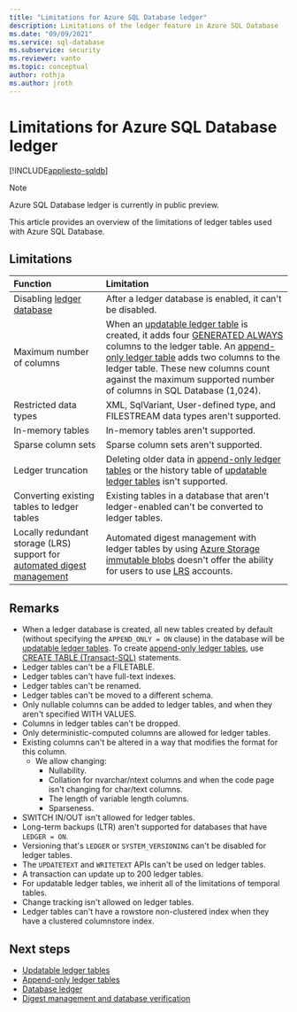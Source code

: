 ```yaml
---
title: "Limitations for Azure SQL Database ledger"
description: Limitations of the ledger feature in Azure SQL Database
ms.date: "09/09/2021"
ms.service: sql-database
ms.subservice: security
ms.reviewer: vanto
ms.topic: conceptual
author: rothja
ms.author: jroth
---
```


# Limitations for Azure SQL Database ledger

[!INCLUDE[appliesto-sqldb](../includes/appliesto-sqldb.md)]

> [!NOTE]
> Azure SQL Database ledger is currently in public preview.

This article provides an overview of the limitations of ledger tables used with Azure SQL Database.

## Limitations

| Function | Limitation |
| :--- | :--- |
| Disabling [ledger database](ledger-database-ledger.md)   | After a ledger database is enabled, it can't be disabled. |
| Maximum number of columns | When an [updatable ledger table](ledger-updatable-ledger-tables.md) is created, it adds four [GENERATED ALWAYS](/sql/t-sql/statements/create-table-transact-sql#generate-always-columns) columns to the ledger table. An [append-only ledger table](ledger-append-only-ledger-tables.md) adds two columns to the ledger table. These new columns count against the maximum supported number of columns in SQL Database (1,024). |
| Restricted data types | XML, SqlVariant, User-defined type, and FILESTREAM data types aren't supported. |
| In-memory tables | In-memory tables aren't supported. |
| Sparse column sets | Sparse column sets aren't supported. |
| Ledger truncation | Deleting older data in [append-only ledger tables](ledger-append-only-ledger-tables.md) or the history table of [updatable ledger tables](ledger-updatable-ledger-tables.md) isn't supported. |
| Converting existing tables to ledger tables | Existing tables in a database that aren't ledger-enabled can't be converted to ledger tables. |
|Locally redundant storage (LRS) support for [automated digest management](ledger-digest-management-and-database-verification.md) | Automated digest management with ledger tables by using [Azure Storage immutable blobs](../../storage/blobs/immutable-storage-overview.md) doesn't offer the ability for users to use [LRS](../../storage/common/storage-redundancy.md#locally-redundant-storage) accounts.|

## Remarks

- When a ledger database is created, all new tables created by default (without specifying the `APPEND_ONLY = ON` clause) in the database will be [updatable ledger tables](ledger-updatable-ledger-tables.md). To create [append-only ledger tables](ledger-append-only-ledger-tables.md), use [CREATE TABLE (Transact-SQL)](/sql/t-sql/statements/create-table-transact-sql) statements.
- Ledger tables can't be a FILETABLE.
- Ledger tables can't have full-text indexes.
- Ledger tables can't be renamed.
- Ledger tables can't be moved to a different schema.
- Only nullable columns can be added to ledger tables, and when they aren't specified WITH VALUES.
- Columns in ledger tables can't be dropped.
- Only deterministic-computed columns are allowed for ledger tables.
- Existing columns can't be altered in a way that modifies the format for this column.
  - We allow changing:
    - Nullability.
    - Collation for nvarchar/ntext columns and when the code page isn't changing for char/text columns.
    - The length of variable length columns.
    - Sparseness.
- SWITCH IN/OUT isn't allowed for ledger tables.
- Long-term backups (LTR) aren't supported for databases that have `LEDGER = ON`.
- Versioning that's `LEDGER` or `SYSTEM_VERSIONING` can't be disabled for ledger tables.
- The `UPDATETEXT` and `WRITETEXT` APIs can't be used on ledger tables.
- A transaction can update up to 200 ledger tables.
- For updatable ledger tables, we inherit all of the limitations of temporal tables.
- Change tracking isn't allowed on ledger tables.
- Ledger tables can't have a rowstore non-clustered index when they have a clustered columnstore index.

## Next steps

- [Updatable ledger tables](ledger-updatable-ledger-tables.md)
- [Append-only ledger tables](ledger-append-only-ledger-tables.md)
- [Database ledger](ledger-database-ledger.md)
- [Digest management and database verification](ledger-digest-management-and-database-verification.md)